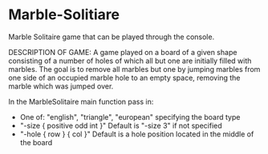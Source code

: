 # Marble-Solitiare

Marble Solitaire game that can be played through the console.

DESCRIPTION OF GAME:
A game played on a board of a given shape consisting of a number of holes of which all but one are initially filled with marbles. The goal is to remove all marbles but one by jumping marbles from one side of an occupied marble hole to an empty space, removing the marble which was jumped over.

In the MarbleSolitaire main function pass in:
 - One of: "english", "triangle", "european" specifying the board type
 - "-size { positive odd int }" Default is "-size 3" if not specified
 - "-hole { row } { col }" Default is a hole position located in the middle of the board
    
